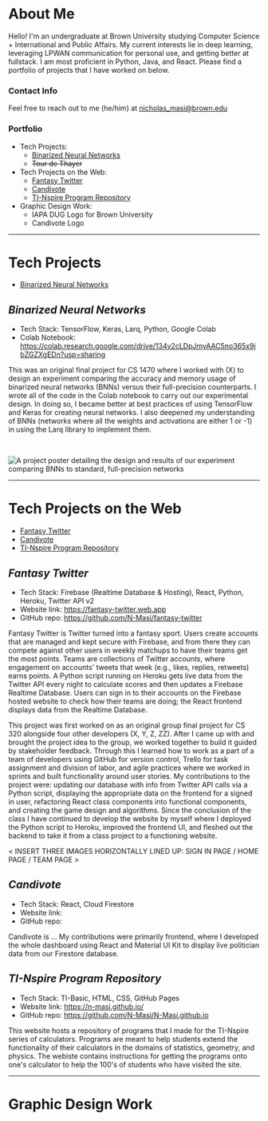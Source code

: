 # About Me

Hello! I'm an undergraduate at Brown University studying Computer Science + International and Public Affairs. My current interests lie in deep learning, leveraging LPWAN communication for personal use, and getting better at fullstack. I am most proficient in Python, Java, and React. Please find a portfolio of projects that I have worked on below.

### Contact Info
Feel free to reach out to me (he/him) at nicholas_masi@brown.edu

### Portfolio
* Tech Projects:
  * [Binarized Neural Networks](#binarized-neural-networks)
  * ~~Tour de Thayer~~
* Tech Projects on the Web:
  * [Fantasy Twitter](#fantasy-twitter)
  * [Candivote](#candivote)
  * [TI-Nspire Program Repository](#ti-nspire-program-repository)
* Graphic Design Work:
  * IAPA DUG Logo for Brown University
  * Candivote Logo

----
# Tech Projects
* [Binarized Neural Networks](#binarized-neural-networks)

## _Binarized Neural Networks_
* Tech Stack: TensorFlow, Keras, Larq, Python, Google Colab
* Colab Notebook: https://colab.research.google.com/drive/134v2cLDpJmyAAC5no365x9ibZGZXgEDn?usp=sharing

This was an original final project for CS 1470 where I worked with (X) to design an experiment comparing the accuracy and memory usage of binarized neural networks (BNNs) versus their full-precision counterparts. I wrote all of the code in the Colab notebook to carry out our experimental design. In doing so, I became better at best practices of using TensorFlow and Keras for creating neural networks. I also deepened my understanding of BNNs (networks where all the weights and activations are either 1 or -1) in using the Larq library to implement them.

<br />

![A project poster detailing the design and results of our experiment comparing BNNs to standard, full-precision networks](https://challengepost-s3-challengepost.netdna-ssl.com/photos/production/software_photos/001/767/219/datas/original.jpg)

----
# Tech Projects on the Web
* [Fantasy Twitter](#fantasy-twitter)
* [Candivote](#candivote)
* [TI-Nspire Program Repository](#ti-nspire-program-repository)

## _Fantasy Twitter_
* Tech Stack: Firebase (Realtime Database & Hosting), React, Python, Heroku, Twitter API v2
* Website link: https://fantasy-twitter.web.app
* GitHub repo: https://github.com/N-Masi/fantasy-twitter

Fantasy Twitter is Twitter turned into a fantasy sport. Users create accounts that are managed and kept secure with Firebase, and from there they can compete against other users in weekly matchups to have their teams get the most points. Teams are collections of Twitter accounts, where engagement on accounts' tweets that week (e.g., likes, replies, retweets) earns points. A Python script running on Heroku gets live data from the Twitter API every night to calculate scores and then updates a Firebase Realtime Database. Users can sign in to their accounts on the Firebase hosted website to check how their teams are doing; the React frontend displays data from the Realtime Database.

This project was first worked on as an original group final project for CS 320 alongside four other developers (X, Y, Z, ZZ). After I came up with and brought the project idea to the group, we worked together to build it guided by stakeholder feedback. Through this I learned how to work as a part of a team of developers using GitHub for version control, Trello for task assignment and division of labor, and agile practices where we worked in sprints and built functionality around user stories. My contributions to the project were: updating our database with info from Twitter API calls via a Python script, displaying the appropriate data on the frontend for a signed in user, refactoring React class components into functional components, and creating the game design and algorithms. Since the conclusion of the class I have continued to develop the website by myself where I deployed the Python script to Heroku, improved the frontend UI, and fleshed out the backend to take it from a class project to a functioning website.

< INSERT THREE IMAGES HORIZONTALLY LINED UP: SIGN IN PAGE / HOME PAGE / TEAM PAGE >

## _Candivote_
* Tech Stack: React, Cloud Firestore
* Website link:
* GitHub repo:

Candivote is ... My contributions were primarily frontend, where I developed the whole dashboard using React and Material UI Kit to display live politician data from our Firestore database.

## _TI-Nspire Program Repository_
* Tech Stack: TI-Basic, HTML, CSS, GitHub Pages
* Website link: https://n-masi.github.io/
* GitHub repo: https://github.com/N-Masi/N-Masi.github.io

This website hosts a repository of programs that I made for the TI-Nspire series of calculators. Programs are meant to help students extend the functionality of their calculators in the domains of statistics, geometry, and physics. The webiste contains instructions for getting the programs onto one's calculator to help the 100's of students who have visited the site.

----
# Graphic Design Work
